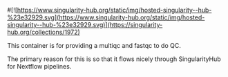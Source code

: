 #[![https://www.singularity-hub.org/static/img/hosted-singularity--hub-%23e32929.svg](https://www.singularity-hub.org/static/img/hosted-singularity--hub-%23e32929.svg)](https://singularity-hub.org/collections/1972)

This container is for providing a multiqc and fastqc to do QC.

The primary reason for this is so that it flows nicely through SingularityHub
for Nextflow pipelines.

